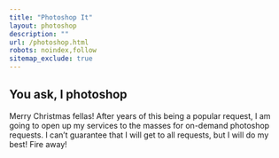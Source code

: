 ```yaml
---
title: "Photoshop It"
layout: photoshop
description: ""
url: /photoshop.html
robots: noindex,follow
sitemap_exclude: true
---
```


<h2>You ask, I photoshop</h2>
<p>Merry Christmas fellas! After years of this being a popular request, I am going to open up my services to the masses for on-demand photoshop requests. I can’t guarantee that I will get to all requests, but I will do my best! Fire away!</p>

